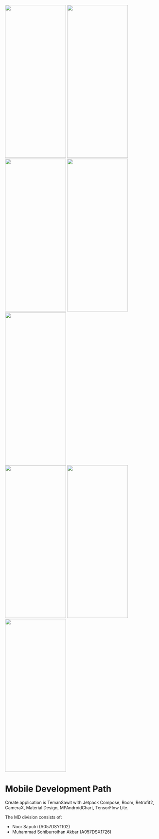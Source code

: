 <img src="https://github.com/TemanSawit/TemanSawitApp/assets/92320588/79dbc335-6521-4344-a3b0-d6fc6c28190a"  width="200" height="500">
<img src="https://github.com/TemanSawit/TemanSawitApp/assets/92320588/d31248e8-bbcb-460c-85d0-e9be55d5b9f8"  width="200" height="500">
<img src="https://github.com/TemanSawit/TemanSawitApp/assets/92320588/92f28ea9-2166-4a88-8d32-8e5bc5a31016"  width="200" height="500"> </br?

<img src="https://github.com/TemanSawit/TemanSawitApp/assets/92320588/2ffd7e8e-4f33-4321-8036-a7f9c7c8835c"  width="200" height="500">
<img src="https://github.com/TemanSawit/TemanSawitApp/assets/92320588/d78dd36b-eff0-4cac-b9fb-e0d478d6d6b6"   width="200" height="500">
<img src="https://github.com/TemanSawit/TemanSawitApp/assets/92320588/794365bf-bc1a-4827-a95b-19f3e211863b"  width="200" height="500"> </br>

<img src="https://github.com/TemanSawit/TemanSawitApp/assets/92320588/8841012f-4f2c-46ed-93d9-04d9684b9ac0"  width="200" height="500">
<img src="https://github.com/TemanSawit/TemanSawitApp/assets/92320588/f247c5f6-dcd9-48c6-ae8a-f30c285b7c23"   width="200" height="500">
<img src="https://github.com/TemanSawit/TemanSawitApp/assets/92320588/58e128ef-0373-41e3-b30c-c96185e8d9f2"  width="200" height="500">




# Mobile Development Path

Create application is TemanSawit with Jetpack Compose, Room, Retrofit2, CameraX, Material Design, MPAndroidChart, TensorFlow Lite.

The MD division consists of:

- Noor Saputri (A057DSY1102)
- Muhammad Sohiburroihan Akbar (A057DSX1726)

